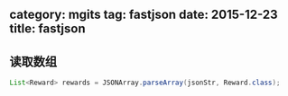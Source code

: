 category: mgits
tag: fastjson
date: 2015-12-23
title: fastjson
---
## 读取数组
```java
List<Reward> rewards = JSONArray.parseArray(jsonStr, Reward.class);
```